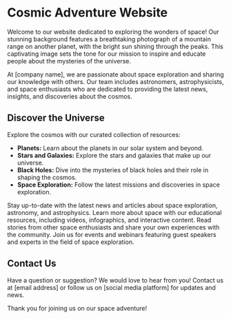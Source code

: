 <!--font:Montserrat-->

# Cosmic Adventure Website

Welcome to our website dedicated to exploring the wonders of space! Our stunning background features a breathtaking photograph of a mountain range on another planet, with the bright sun shining through the peaks. This captivating image sets the tone for our mission to inspire and educate people about the mysteries of the universe.

At [company name], we are passionate about space exploration and sharing our knowledge with others. Our team includes astronomers, astrophysicists, and space enthusiasts who are dedicated to providing the latest news, insights, and discoveries about the cosmos.

## Discover the Universe

Explore the cosmos with our curated collection of resources:

- **Planets:** Learn about the planets in our solar system and beyond.
- **Stars and Galaxies:** Explore the stars and galaxies that make up our universe.
- **Black Holes:** Dive into the mysteries of black holes and their role in shaping the cosmos.
- **Space Exploration:** Follow the latest missions and discoveries in space exploration.

Stay up-to-date with the latest news and articles about space exploration, astronomy, and astrophysics. Learn more about space with our educational resources, including videos, infographics, and interactive content. Read stories from other space enthusiasts and share your own experiences with the community. Join us for events and webinars featuring guest speakers and experts in the field of space exploration.

## Contact Us

Have a question or suggestion? We would love to hear from you! Contact us at [email address] or follow us on [social media platform] for updates and news.

Thank you for joining us on our space adventure!

<!--

Write me content for website with wallpaper which alt text is:

"A photograph of a mountain range on another planet, with the bright sun shining through the peaks."

The name/title of the page should not be 1:1 copy of the alt text but rather a real content of the website which is using this wallpaper.

- Use markdown format 
- Start with heading
- Heading should be short and concise
- The content should look like a real website 
- The website should not be about the wallpaper, wallpaper is just a related background
- Heading should be contain work "wallpaper" or "background"
- Include real sections like references, contact, user stories, etc. use things relevant to the page purpose.
- Feel free to use structure like headings, bullets, numbering, blockquotes, paragraphs, horizontal lines, etc.
- You can use formatting like bold or _italic_
- You can include UTF-8 emojis
- Links should be only #hash anchors (and you can refer to the document itself)
- Do not include images


---


# Explore the Mysteries of Space with Our Cosmic Adventure Wallpaper

Welcome to our website dedicated to all things space! Our cosmic adventure wallpaper featuring a breathtaking photograph of a mountain range on another planet, with the bright sun shining through the peaks, is the perfect background for anyone who loves to explore the mysteries of the universe.

## About Us

At [company name], we are passionate about space exploration and sharing our knowledge with others. Our team of experts includes astronomers, astrophysicists, and space enthusiasts who are dedicated to providing the latest news, insights, and discoveries about the cosmos.

## Our Services

- **News and Articles:** Stay up-to-date with the latest news and articles about space exploration, astronomy, and astrophysics.
- **Educational Resources:** Learn more about space with our educational resources, including videos, infographics, and interactive content.
- **User Stories:** Read stories from other space enthusiasts and share your own experiences with the community.
- **Events:** Join us for events and webinars featuring guest speakers and experts in the field of space exploration.

## References

Check out some of our favorite resources for learning more about space:

- [NASA](#)
- [Space.com](#)
- [Astronomy Magazine](#)

## Contact Us

Have a question or suggestion? We would love to hear from you! Contact us at [email address] or follow us on [social media platform] for updates and news.

Thank you for visiting our website and joining us on our cosmic adventure!


---


Heading should not include word "wallpaper". The website should not be about the wallpaper itself, wallpaper is just a related background, rewrite whole content.


---


# Discover the Wonders of Space with Our Cosmic Adventure Website

Welcome to our website dedicated to exploring the wonders of space! Our stunning background features a breathtaking photograph of a mountain range on another planet, with the bright sun shining through the peaks. This captivating image sets the tone for our mission to inspire and educate people about the mysteries of the universe.

## About Us

At [company name], we are passionate about space exploration and sharing our knowledge with others. Our team includes astronomers, astrophysicists, and space enthusiasts who are dedicated to providing the latest news, insights, and discoveries about the cosmos.

## Our Services

- **News and Articles:** Stay up-to-date with the latest news and articles about space exploration, astronomy, and astrophysics.
- **Educational Resources:** Learn more about space with our educational resources, including videos, infographics, and interactive content.
- **User Stories:** Read stories from other space enthusiasts and share your own experiences with the community.
- **Events:** Join us for events and webinars featuring guest speakers and experts in the field of space exploration.

## Explore the Universe

Discover the wonders of space with our curated collection of resources:

- **Planets:** Learn about the planets in our solar system and beyond.
- **Stars and Galaxies:** Explore the stars and galaxies that make up our universe.
- **Black Holes:** Dive into the mysteries of black holes and their role in shaping the cosmos.
- **Space Exploration:** Follow the latest missions and discoveries in space exploration.

## Contact Us

Have a question or suggestion? We would love to hear from you! Contact us at [email address] or follow us on [social media platform] for updates and news.

Thank you for joining us on our cosmic adventure!


---


Heading is too long, rewrite whole content.


---


# Discover the Wonders of Space with Our Cosmic Adventure

Welcome to our website dedicated to exploring the wonders of space! Our stunning background features a breathtaking photograph of a mountain range on another planet, with the bright sun shining through the peaks. This captivating image sets the tone for our mission to inspire and educate people about the mysteries of the universe.

At [company name], we are passionate about space exploration and sharing our knowledge with others. Our team includes astronomers, astrophysicists, and space enthusiasts who are dedicated to providing the latest news, insights, and discoveries about the cosmos.

## Explore the Universe

Discover the wonders of space with our curated collection of resources:

- **Planets:** Learn about the planets in our solar system and beyond.
- **Stars and Galaxies:** Explore the stars and galaxies that make up our universe.
- **Black Holes:** Dive into the mysteries of black holes and their role in shaping the cosmos.
- **Space Exploration:** Follow the latest missions and discoveries in space exploration.

Stay up-to-date with the latest news and articles about space exploration, astronomy, and astrophysics. Learn more about space with our educational resources, including videos, infographics, and interactive content. Read stories from other space enthusiasts and share your own experiences with the community. Join us for events and webinars featuring guest speakers and experts in the field of space exploration.

## Contact Us

Have a question or suggestion? We would love to hear from you! Contact us at [email address] or follow us on [social media platform] for updates and news.

Thank you for joining us on our cosmic adventure!


---


Heading is too long, rewrite whole content.


---


# Explore the Cosmos with Our Space Adventure Website

Welcome to our website dedicated to exploring the wonders of space! Our stunning background features a breathtaking photograph of a mountain range on another planet, with the bright sun shining through the peaks. This captivating image sets the tone for our mission to inspire and educate people about the mysteries of the universe.

At [company name], we are passionate about space exploration and sharing our knowledge with others. Our team includes astronomers, astrophysicists, and space enthusiasts who are dedicated to providing the latest news, insights, and discoveries about the cosmos.

## Discover the Universe

Explore the cosmos with our curated collection of resources:

- **Planets:** Learn about the planets in our solar system and beyond.
- **Stars and Galaxies:** Explore the stars and galaxies that make up our universe.
- **Black Holes:** Dive into the mysteries of black holes and their role in shaping the cosmos.
- **Space Exploration:** Follow the latest missions and discoveries in space exploration.

Stay up-to-date with the latest news and articles about space exploration, astronomy, and astrophysics. Learn more about space with our educational resources, including videos, infographics, and interactive content. Read stories from other space enthusiasts and share your own experiences with the community. Join us for events and webinars featuring guest speakers and experts in the field of space exploration.

## Contact Us

Have a question or suggestion? We would love to hear from you! Contact us at [email address] or follow us on [social media platform] for updates and news.

Thank you for joining us on our space adventure!


---


Write me a Google font which is best fitting for the website.

Pick from the list:
- IBM Plex Sans
- Lobster
- Montserrat
- Barlow Condensed
- Alegreya
- Raleway
- Orbitron
- Futura
- Open Sans
- Poppins
- Playfair Display
- Exo 2
- Lato
- Dancing Script
- Great Vibes
- Inter
- Roboto


Write just the font name nothing else.


---


Montserrat

-->
